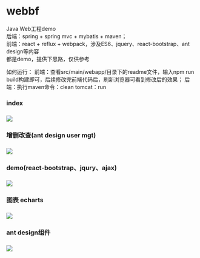 # webbf</br>
Java Web工程demo</br>
后端：spring + spring mvc + mybatis + maven；</br>
前端：react + reflux + webpack，涉及ES6、jquery、react-bootstrap、ant design等内容</br>
都是demo，提供下思路，仅供参考</br>

如何运行：
前端：查看src/main/webapp/目录下的readme文件，输入npm run build构建即可，后续修改完前端代码后，刷新浏览器可看到修改后的效果；
后端：执行maven命令：clean tomcat：run

<h3>index<h3>
<img src="https://github.com/peterchenhdu/webbf/blob/master/doc/index.jpg">
<h3>增删改查(ant design user mgt)<h3>
<img src="https://github.com/peterchenhdu/webbf/blob/master/doc/antd-usermgt.jpg">
<h3>demo(react-bootstrap、jqury、ajax)<h3>
<img src="https://github.com/peterchenhdu/webbf/blob/master/doc/usermgt.jpg">
<h3>图表 echarts<h3>
<img src="https://github.com/peterchenhdu/webbf/blob/master/doc/chart.jpg">
<h3>ant design组件<h3>
<img src="https://github.com/peterchenhdu/webbf/blob/master/doc/antd.jpg">
